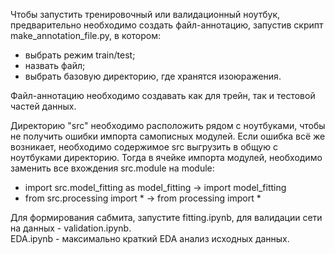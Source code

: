 Чтобы запустить тренировочный или валидационный ноутбук, предварительно необходимо создать файл-аннотацию, запустив скрипт make_annotation_file.py, в котором:
- выбрать режим train/test;
- назвать файл;
- выбрать базовую директорию, где хранятся изоюражения.

Файл-аннотацию необходимо создавать как для трейн, так и тестовой частей данных.

Директорию "src" необходимо расположить рядом с ноутбуками, чтобы не получить ошибки импорта самописных модулей.
Если ошибка всё же возникает, необходимо содержимое src выгрузить в общую с ноутбуками директорию. Тогда в ячейке импорта модулей, необходимо заменить все вхождения
src.module на module:

- import src.model_fitting as model_fitting -> import model_fitting
- from src.processing import * -> from processing import *

Для формирования сабмита, запустите fitting.ipynb, для валидации сети на данных - validation.ipynb.  
EDA.ipynb - максимально краткий EDA анализ исходных данных.
